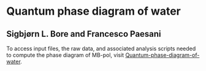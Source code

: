 # Quantum phase diagram of water
## Sigbjørn L. Bore and Francesco Paesani

To access input files, the raw data, and associated analysis scripts needed to compute the phase diagram of MB-pol, visit [Quantum-phase-diagram-of-water](https://github.com/paesanilab/Quantum-phase-diagram-of-water).
